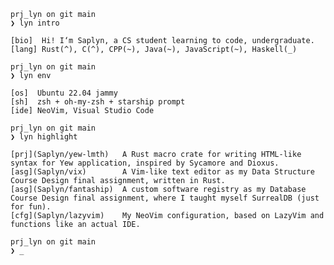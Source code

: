 ```
prj_lyn on git main
❯ lyn intro

[bio]  Hi! I‘m Saplyn, a CS student learning to code, undergraduate.
[lang] Rust(^), C(^), CPP(~), Java(~), JavaScript(~), Haskell(_)

prj_lyn on git main
❯ lyn env

[os]  Ubuntu 22.04 jammy
[sh]  zsh + oh-my-zsh + starship prompt
[ide] NeoVim, Visual Studio Code

prj_lyn on git main
❯ lyn highlight

[prj](Saplyn/yew-lmth)   A Rust macro crate for writing HTML-like syntax for Yew application, inspired by Sycamore and Dioxus.
[asg](Saplyn/vix)        A Vim-like text editor as my Data Structure Course Design final assignment, written in Rust.
[asg](Saplyn/fantaship)  A custom software registry as my Database Course Design final assignment, where I taught myself SurrealDB (just for fun).
[cfg](Saplyn/lazyvim)    My NeoVim configuration, based on LazyVim and functions like an actual IDE.

prj_lyn on git main
❯ _
```

<!---
- 👀 I’m interested in ...
- 🌱 I’m currently learning ...
- 💞️ I’m looking to collaborate on ...
- 📫 How to reach me ...

Saplyn/Saplyn is a ✨ special ✨ repository because its `README.md` (this file) appears on your GitHub profile.
You can click the Preview link to take a look at your changes.
--->
